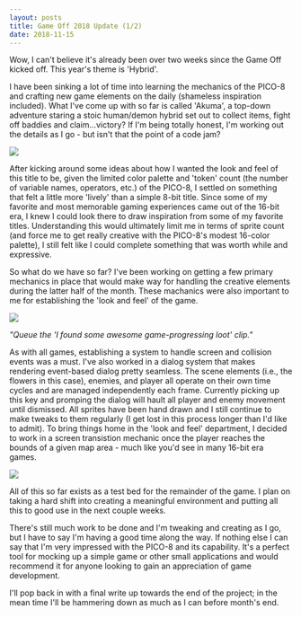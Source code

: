```yaml
---
layout: posts
title: Game Off 2018 Update (1/2)
date: 2018-11-15
---
```


Wow, I can't believe it's already been over two weeks since the Game Off kicked off. This year's theme is 'Hybrid'.

I have been sinking a lot of time into learning the mechanics of the PICO-8 and crafting new game elements
on the daily (shameless inspiration included). What I've come up with so far is called 'Akuma', a top-down
adventure staring a stoic human/demon hybrid set out to collect items, fight off baddies and claim...victory? 
If I'm being totally honest, I'm working out the details as I go - but isn't that the point of a code jam?

![](https://chadramsey.github.io/assets/images/2018/akuma_title_screen.gif)

After kicking around some ideas about how I wanted the look and feel of this title to be, given the limited color palette
and 'token' count (the number of variable names, operators, etc.) of the PICO-8, I settled on something that felt a little
more 'lively' than a simple 8-bit title. Since some of my favorite and most memorable gaming experiences came out of the 16-bit era, I knew
I could look there to draw inspiration from some of my favorite titles. Understanding this would ultimately
limit me in terms of sprite count (and force me to get really creative with the PICO-8's modest 16-color palette), I still felt like
I could complete something that was worth while and expressive.

So what do we have so far? I've been working on getting a few primary mechanics in place that would make way for handling the creative
elements during the latter half of the month. These machanics were also important to me for establishing the 'look and feel' of the game.

![](https://chadramsey.github.io/assets/images/2018/akuma_key_grab_screen.gif)

*"Queue the 'I found some awesome game-progressing loot' clip."*

As with all games, establishing a system to handle screen and collision events was a must. I've also worked in a dialog system that makes rendering 
event-based dialog pretty seamless. The scene elements (i.e., the flowers in this case), enemies, and player all operate on their own time cycles and are managed 
independently each frame. Currently picking up this key and promping the dialog will hault all player and enemy movement until dismissed. All sprites have been
hand drawn and I still continue to make tweaks to them regularly (I get lost in this process longer than I'd like to admit). To bring things home in the 
'look and feel' department, I decided to work in a screen transistion mechanic once the player reaches the bounds of a given map area - much like you'd 
see in many 16-bit era games.

![](https://chadramsey.github.io/assets/images/2018/akuma_transition_screen.gif)

All of this so far exists as a test bed for the remainder of the game. I plan on taking a hard shift into creating a meaningful environment and putting all
this to good use in the next couple weeks.

There's still much work to be done and I'm tweaking and creating as I go, but I have to say I'm having a good time along the way. If nothing else I can
say that I'm very impressed with the PICO-8 and its capability. It's a perfect tool for mocking up a simple game or other small applications and would
recommend it for anyone looking to gain an appreciation of game development.

I'll pop back in with a final write up towards the end of the project; in the mean time I'll be hammering down as much as I can before month's end.

